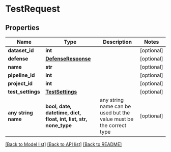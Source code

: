 # TestRequest


## Properties
Name | Type | Description | Notes
------------ | ------------- | ------------- | -------------
**dataset_id** | **int** |  | [optional] 
**defense** | [**DefenseResponse**](DefenseResponse.md) |  | [optional] 
**name** | **str** |  | [optional] 
**pipeline_id** | **int** |  | [optional] 
**project_id** | **int** |  | [optional] 
**test_settings** | [**TestSettings**](TestSettings.md) |  | [optional] 
**any string name** | **bool, date, datetime, dict, float, int, list, str, none_type** | any string name can be used but the value must be the correct type | [optional]

[[Back to Model list]](../README.md#documentation-for-models) [[Back to API list]](../README.md#documentation-for-api-endpoints) [[Back to README]](../README.md)


